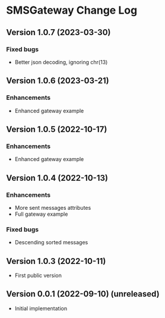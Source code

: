 # SMSGateway Change Log

## Version 1.0.7 (2023-03-30)

### Fixed bugs
* Better json decoding, ignoring chr(13)

## Version 1.0.6 (2023-03-21)

### Enhancements
* Enhanced gateway example

## Version 1.0.5 (2022-10-17)

### Enhancements
* Enhanced gateway example

## Version 1.0.4 (2022-10-13)

### Enhancements
* More sent messages attributes
* Full gateway example

### Fixed bugs
* Descending sorted messages

## Version 1.0.3 (2022-10-11)
* First public version

## Version 0.0.1 (2022-09-10) (unreleased)
* Initial implementation
